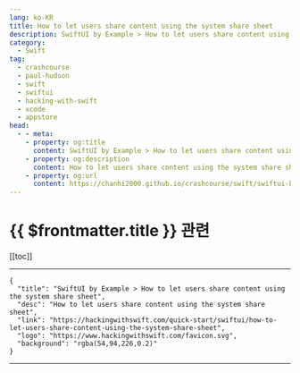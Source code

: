 ```yaml
---
lang: ko-KR
title: How to let users share content using the system share sheet
description: SwiftUI by Example > How to let users share content using the system share sheet
category:
  - Swift
tag: 
  - crashcourse
  - paul-hudson
  - swift
  - swiftui
  - hacking-with-swift
  - xcode
  - appstore
head:
  - - meta:
    - property: og:title
      content: SwiftUI by Example > How to let users share content using the system share sheet
    - property: og:description
      content: How to let users share content using the system share sheet
    - property: og:url
      content: https://chanhi2000.github.io/crashcourse/swift/swiftui-by-example/07-responding-to-events/how-to-let-users-share-content-using-the-system-share-sheet.html
---
```


# {{ $frontmatter.title }} 관련

[[toc]]

---

```component VPCard
{
  "title": "SwiftUI by Example > How to let users share content using the system share sheet",
  "desc": "How to let users share content using the system share sheet",
  "link": "https://hackingwithswift.com/quick-start/swiftui/how-to-let-users-share-content-using-the-system-share-sheet",
  "logo": "https://www.hackingwithswift.com/favicon.svg",
  "background": "rgba(54,94,226,0.2)"
}
```

---

<TagLinks />